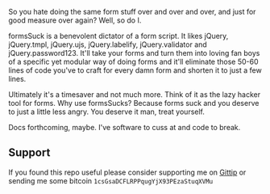 So you hate doing the same form stuff over and over and over, and just for good measure over again? Well, so do I.

formsSuck is a benevolent dictator of a form script. It likes jQuery, jQuery.tmpl, jQuery.ujs, jQuery.labelify,
jQuery.validator and jQuery.password123. It'll take your forms and turn them into loving fan boys of a specific yet modular
way of doing forms and it'll eliminate those 50-60 lines of code you've to craft for every damn form and shorten it to just
a few lines.

Ultimately it's a timesaver and not much more. Think of it as the lazy hacker tool for forms. Why use formsSucks? Because
forms suck and you deserve to just a little less angry. You deserve it man, treat yourself.                    

Docs forthcoming, maybe. I've software to cuss at and code to break.

## Support

If you found this repo useful please consider supporting me on [Gittip](https://www.gittip.com/k2052) or sending me some
bitcoin `1csGsaDCFLRPPqugYjX93PEzaStuqXVMu`
